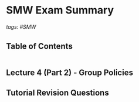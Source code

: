 # SMW Exam Summary

###### tags: #SMW 

## Table of Contents
```toc
```

## Lecture 4 (Part 2) - Group Policies





## Tutorial Revision Questions